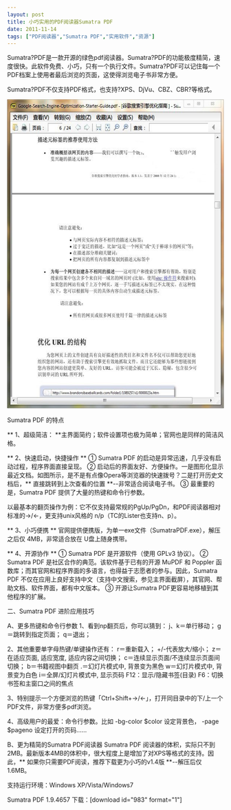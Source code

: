 ```yaml
---
layout: post
title: 小巧实用的PDF阅读器Sumatra PDF		
date: 2011-11-14
tags: ["PDF阅读器","Sumatra PDF","实用软件","资源"]
---
```


Sumatra?PDF是一款开源的绿色pdf阅读器。Sumatra?PDF的功能极度精简，速度很快。此软件免费、小巧，只有一个执行文件。Sumatra?PDF可以记住每一个PDF档案上使用者最后浏览的页面，这使得浏览电子书非常方便。

Sumatra?PDF不仅支持PDF格式，也支持?XPS、DjVu、CBZ、CBR?等格式。

<a href="http://www.saqqdy.com/download/compact-and-practical-pdf-sumatra-pdf-reader/attachment/sumatra-pdf-1-9-4657" rel="attachment wp-att-576"><img class="alignnone size-full wp-image-576" title="Sumatra PDF 1.9.4657" src="Sumatra-PDF-1.9.4657.jpg" alt="" width="586" height="717" /></a>

Sumatra PDF 的特点

** 1、超级简洁： **主界面简约；软件设置项也极为简单；官网也是同样的简洁风格。

** 2、快速启动，快捷操作 **
① Sumatra PDF 的启动是异常迅速，几乎没有启动过程，程序界面直接呈现。
② 启动后的界面友好、方便操作。一是图形化显示最近文档。如图所示，是不是有点像Opera等浏览器的快速拨号？二是打开历史文档后，** 直接跳转到上次查看的位置 **--非常适合阅读电子书。
③ 最重要的是，Sumatra PDF 提供了大量的热键和命令行参数。

以最基本的翻页操作为例：它不仅支持最常规的PgUp/PgDn，和PDF阅读器相对标准的→/←，更支持unix风格的 n/p（TC的Lister也支持n、p）。

** 3、小巧便携 **
官网提供便携版，为单一exe文件（SumatraPDF.exe），解压之后仅 4MB，非常适合放在 U盘上随身携带。

** 4、开源协作 **
① Sumatra PDF 是开源软件（使用 GPLv3 协议）。
② Sumatra PDF 是社区合作的典范。该软件基于已有的开源 MuPDF 和 Poppler 函数库；而其官网和程序界面的多语言，也得益于志愿者的参与。因此，Sumatra PDF 不仅在应用上良好支持中文（支持中文搜索，参见主界面截屏），其官网、帮助文档、软件界面，都有中文版本。
③ 开源让Sumatra PDF更容易地移植到其他程序的扩展。

二、Sumatra PDF 进阶应用技巧

A、更多热键和命令行参数
1、看到np翻页后，你可以猜到：
j、k＝单行移动；
g＝跳转到指定页面；
q＝退出；

2、其他重要单字母热键/单键操作还有：
r＝重新载入；
+/-代表放大/缩小；
z＝在适应页面, 适应宽度, 适应内容之间切换；
c＝连续显示页面/不连续显示页面间切换；
b＝书籍视图中翻页
.＝幻灯片模式中, 背景变为黑色
w＝幻灯片模式中, 背景变为白色
i＝全屏/幻灯片模式中, 显示页码
F12：显示/隐藏书签(目录)
F6：切换书签和主窗口之间的焦点

3、特别提示一个方便浏览的热键「Ctrl+Shift+→/←」，打开同目录中的下/上一个PDF文件，非常方便多pdf浏览。

4、高级用户的最爱：命令行参数。比如 -bg-color $color 设定背景色， -page $pageno 设定打开的页码......

B、更为精简的Sumatra PDF阅读器
Sumatra PDF 阅读器的体积，实际只不到2MB。最新版本4MB的体积中，很大程度上是增加了对XPS等格式的支持。因此，** 如果你只需要PDF阅读，推荐下载更为小巧的v1.4版 **--解压后仅1.6MB。

支持运行环境：Windows XP/Vista/Windows7

Sumatra PDF 1.9.4657 下载：[download id="983" format="1"]

&nbsp;		